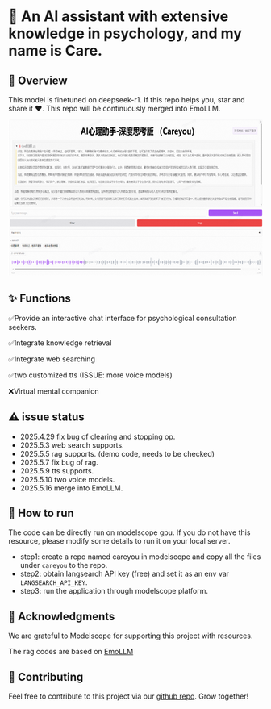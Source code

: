 # 🧠 An AI assistant with extensive knowledge in psychology, and my name is Care.

## 🚀 Overview
This model is finetuned on deepseek-r1. If this repo helps you, star and share it ❤️. This repo will be continuously merged into EmoLLM.

  <a href="careyou"><picture>
    <source media="(prefers-color-scheme: dark)" srcset="assets/careyou.png">
    <source media="(prefers-color-scheme: light)" srcset="assets/careyou.png">
    <img alt="careyou logo" src="assets/careyou.png" height="310" style="max-width: 100%;">
  </picture></a>

## ✨ Functions
✅Provide an interactive chat interface for psychological consultation seekers.

✅Integrate knowledge retrieval 

✅Integrate web searching

✅two customized tts (ISSUE: more voice models)

❌Virtual mental companion 

## ⚠️ issue status
- 2025.4.29 fix bug of clearing and stopping op.
- 2025.5.3 web search supports.
- 2025.5.5 rag supports. (demo code, needs to be checked)
- 2025.5.7 fix bug of rag.
- 2025.5.9 tts supports.
- 2025.5.10 two voice models.
- 2025.5.16 merge into EmoLLM.

## 🤖 How to run
The code can be directly run on modelscope gpu. If you do not have this resource, please modify some details to run it on your local server.
- step1: create a repo named careyou in modelscope and copy all the files under `careyou` to the repo.
- step2: obtain langsearch API key (free) and set it as an env var `LANGSEARCH_API_KEY`.
- step3: run the application through modelscope platform.

## 🙏 Acknowledgments
We are grateful to Modelscope for supporting this project with resources.

The rag codes are based on [EmoLLM](https://github.com/SmartFlowAI/EmoLLM)

## 🤝 Contributing
Feel free to contribute to this project via our [github repo](https://github.com/HaiyangPeng/careyou). Grow together!